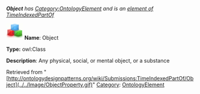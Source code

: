 ___Object__ has [Category:OntologyElement](../../Category/OntologyElement "Category:OntologyElement") and is an [element of](../../Property/ElementOf "Property:ElementOf") [TimeIndexedPartOf](../../Submissions/TimeIndexedPartOf "Submissions:TimeIndexedPartOf")_


  




[![Class](../../images/thumb/2/27/Class.gif/45px-Class.gif)](../../Image/Class.gif "Class")
__Name__: Object 


__Type:__ owl:Class 


__Description__: Any physical, social, or mental object, or a substance 





Retrieved from "[http://ontologydesignpatterns.org/wiki/Submissions:TimeIndexedPartOf/Object](../../Image/ObjectProperty.gif)"
 [Category](http://ontologydesignpatterns.org/wiki/Special:Categories "Special:Categories"): [OntologyElement](../../Category/OntologyElement "Category:OntologyElement")